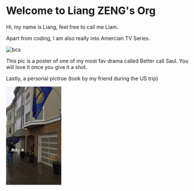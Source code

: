 # Welcome to Liang ZENG's Org

Hi, my name is Liang, feel free to call me Liam.

Apart from coding, I am also really into Amercian TV Series.

<img src="assets/bcs.jpg" alt="bcs" width="30%" />

This pic is a poster of one of my most fav drama called Better call Saul. You will love it once you give it a shot.

Lastly, a personal pictrue (took by my friend during the US trip)



<img src="assets/sf.png" alt="sf" width="30%" />
